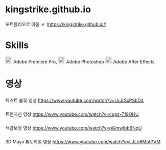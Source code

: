 # kingstrike.github.io
포트폴리오로 이동 ☞ (https://kingstrike.github.io/)


# Skills
<a href="https://www.adobe.com/products/premiere.html" title="Adobe Premiere pro"><img src="https://github.com/get-icon/geticon/raw/master/icons/adobe-premiere_pro.svg" alt="Adobe premiere pro" width="21px" height="21px"></a> Adobe Premiere Pro, <a href="https://www.adobe.com/products/photoshop.html" title="Adobe Photoshop"><img src="https://github.com/get-icon/geticon/raw/master/icons/adobe-photoshop.svg" alt="Adobe Photoshop" width="21px" height="21px"></a> Adobe Photoshop <a href="https://www.adobe.com/products/premiere.html" title="Adobe Premiere pro"><img src="https://github.com/get-icon/geticon/raw/master/icons/adobe-after_effects.svg" alt="Adobe premiere pro" width="21px" height="21px"></a> Adobe After Effects

# 영상 

###
텍스트 불꽃 영상
https://www.youtube.com/watch?v=LkJrSxPSbD4
###
트랜지션 영상
https://www.youtube.com/watch?v=cupz-719OHU
###
색감보정 영상
https://www.youtube.com/watch?v=pGmwIbb6NqU
###
3D Maya 튜토리얼 영상
https://www.youtube.com/watch?v=LJLo6MafPVM



